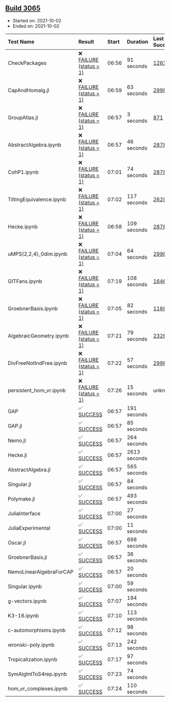 ## [Build 3065](https://oscarci.mathematik.uni-kl.de/job/oscar-stable/3065/)

* Started on: 2021-10-02
* Ended on: 2021-10-02

| Test Name    | Result | Start | Duration | Last Success | First Failure |
|:-------------|:-------|:------|:---------|:-------------|:--------------|
| CheckPackages | ❌ [FAILURE (status = 1)](https://oscarci.mathematik.uni-kl.de/job/oscar-stable/3065/artifact/logs/build-3065/CheckPackages.log) | 06:56 | 91 seconds | [1263](https://oscarci.mathematik.uni-kl.de/job/oscar-stable/1263/) | [1264](https://oscarci.mathematik.uni-kl.de/job/oscar-stable/1264/) |
| CapAndHomalg.jl | ❌ [FAILURE (status = 1)](https://oscarci.mathematik.uni-kl.de/job/oscar-stable/3065/artifact/logs/build-3065/CapAndHomalg.jl.log) | 06:59 | 63 seconds | [2998](https://oscarci.mathematik.uni-kl.de/job/oscar-stable/2998/) | [2999](https://oscarci.mathematik.uni-kl.de/job/oscar-stable/2999/) |
| GroupAtlas.jl | ❌ [FAILURE (status = 1)](https://oscarci.mathematik.uni-kl.de/job/oscar-stable/3065/artifact/logs/build-3065/GroupAtlas.jl.log) | 06:57 | 3 seconds | [871](https://oscarci.mathematik.uni-kl.de/job/oscar-stable/871/) | [872](https://oscarci.mathematik.uni-kl.de/job/oscar-stable/872/) |
| AbstractAlgebra.ipynb | ❌ [FAILURE (status = 1)](https://oscarci.mathematik.uni-kl.de/job/oscar-stable/3065/artifact/logs/build-3065/AbstractAlgebra.ipynb.log) | 06:57 | 46 seconds | [2878](https://oscarci.mathematik.uni-kl.de/job/oscar-stable/2878/) | [2879](https://oscarci.mathematik.uni-kl.de/job/oscar-stable/2879/) |
| CohP1.ipynb | ❌ [FAILURE (status = 1)](https://oscarci.mathematik.uni-kl.de/job/oscar-stable/3065/artifact/logs/build-3065/CohP1.ipynb.log) | 07:01 | 74 seconds | [2878](https://oscarci.mathematik.uni-kl.de/job/oscar-stable/2878/) | [2879](https://oscarci.mathematik.uni-kl.de/job/oscar-stable/2879/) |
| TiltingEquivalence.ipynb | ❌ [FAILURE (status = 1)](https://oscarci.mathematik.uni-kl.de/job/oscar-stable/3065/artifact/logs/build-3065/TiltingEquivalence.ipynb.log) | 07:02 | 117 seconds | [2629](https://oscarci.mathematik.uni-kl.de/job/oscar-stable/2629/) | [2630](https://oscarci.mathematik.uni-kl.de/job/oscar-stable/2630/) |
| Hecke.ipynb | ❌ [FAILURE (status = 1)](https://oscarci.mathematik.uni-kl.de/job/oscar-stable/3065/artifact/logs/build-3065/Hecke.ipynb.log) | 06:58 | 109 seconds | [2878](https://oscarci.mathematik.uni-kl.de/job/oscar-stable/2878/) | [2879](https://oscarci.mathematik.uni-kl.de/job/oscar-stable/2879/) |
| uMPS(2,2,4)_0dim.ipynb | ❌ [FAILURE (status = 1)](https://oscarci.mathematik.uni-kl.de/job/oscar-stable/3065/artifact/logs/build-3065/uMPS-2-2-4-_0dim.ipynb.log) | 07:04 | 64 seconds | [2998](https://oscarci.mathematik.uni-kl.de/job/oscar-stable/2998/) | [2999](https://oscarci.mathematik.uni-kl.de/job/oscar-stable/2999/) |
| GITFans.ipynb | ❌ [FAILURE (status = 1)](https://oscarci.mathematik.uni-kl.de/job/oscar-stable/3065/artifact/logs/build-3065/GITFans.ipynb.log) | 07:19 | 108 seconds | [1646](https://oscarci.mathematik.uni-kl.de/job/oscar-stable/1646/) | [1647](https://oscarci.mathematik.uni-kl.de/job/oscar-stable/1647/) |
| GroebnerBasis.ipynb | ❌ [FAILURE (status = 1)](https://oscarci.mathematik.uni-kl.de/job/oscar-stable/3065/artifact/logs/build-3065/GroebnerBasis.ipynb.log) | 07:05 | 82 seconds | [1168](https://oscarci.mathematik.uni-kl.de/job/oscar-stable/1168/) | [1169](https://oscarci.mathematik.uni-kl.de/job/oscar-stable/1169/) |
| AlgebraicGeometry.ipynb | ❌ [FAILURE (status = 1)](https://oscarci.mathematik.uni-kl.de/job/oscar-stable/3065/artifact/logs/build-3065/AlgebraicGeometry.ipynb.log) | 07:21 | 79 seconds | [2326](https://oscarci.mathematik.uni-kl.de/job/oscar-stable/2326/) | [2327](https://oscarci.mathematik.uni-kl.de/job/oscar-stable/2327/) |
| DivFreeNotIndFree.ipynb | ❌ [FAILURE (status = 1)](https://oscarci.mathematik.uni-kl.de/job/oscar-stable/3065/artifact/logs/build-3065/DivFreeNotIndFree.ipynb.log) | 07:22 | 57 seconds | [2998](https://oscarci.mathematik.uni-kl.de/job/oscar-stable/2998/) | [2999](https://oscarci.mathematik.uni-kl.de/job/oscar-stable/2999/) |
| persistent_hom_vr.ipynb | ❌ [FAILURE (status = 1)](https://oscarci.mathematik.uni-kl.de/job/oscar-stable/3065/artifact/logs/build-3065/persistent_hom_vr.ipynb.log) | 07:26 | 15 seconds | unknown | unknown |
| GAP | ✅ [SUCCESS](https://oscarci.mathematik.uni-kl.de/job/oscar-stable/3065/artifact/logs/build-3065/GAP.log) | 06:57 | 191 seconds |  |  |
| GAP.jl | ✅ [SUCCESS](https://oscarci.mathematik.uni-kl.de/job/oscar-stable/3065/artifact/logs/build-3065/GAP.jl.log) | 06:57 | 85 seconds |  |  |
| Nemo.jl | ✅ [SUCCESS](https://oscarci.mathematik.uni-kl.de/job/oscar-stable/3065/artifact/logs/build-3065/Nemo.jl.log) | 06:57 | 264 seconds |  |  |
| Hecke.jl | ✅ [SUCCESS](https://oscarci.mathematik.uni-kl.de/job/oscar-stable/3065/artifact/logs/build-3065/Hecke.jl.log) | 06:57 | 2613 seconds |  |  |
| AbstractAlgebra.jl | ✅ [SUCCESS](https://oscarci.mathematik.uni-kl.de/job/oscar-stable/3065/artifact/logs/build-3065/AbstractAlgebra.jl.log) | 06:57 | 565 seconds |  |  |
| Singular.jl | ✅ [SUCCESS](https://oscarci.mathematik.uni-kl.de/job/oscar-stable/3065/artifact/logs/build-3065/Singular.jl.log) | 06:57 | 84 seconds |  |  |
| Polymake.jl | ✅ [SUCCESS](https://oscarci.mathematik.uni-kl.de/job/oscar-stable/3065/artifact/logs/build-3065/Polymake.jl.log) | 06:57 | 493 seconds |  |  |
| JuliaInterface | ✅ [SUCCESS](https://oscarci.mathematik.uni-kl.de/job/oscar-stable/3065/artifact/logs/build-3065/JuliaInterface.log) | 07:00 | 27 seconds |  |  |
| JuliaExperimental | ✅ [SUCCESS](https://oscarci.mathematik.uni-kl.de/job/oscar-stable/3065/artifact/logs/build-3065/JuliaExperimental.log) | 07:00 | 11 seconds |  |  |
| Oscar.jl | ✅ [SUCCESS](https://oscarci.mathematik.uni-kl.de/job/oscar-stable/3065/artifact/logs/build-3065/Oscar.jl.log) | 06:57 | 698 seconds |  |  |
| GroebnerBasis.jl | ✅ [SUCCESS](https://oscarci.mathematik.uni-kl.de/job/oscar-stable/3065/artifact/logs/build-3065/GroebnerBasis.jl.log) | 06:57 | 36 seconds |  |  |
| NemoLinearAlgebraForCAP | ✅ [SUCCESS](https://oscarci.mathematik.uni-kl.de/job/oscar-stable/3065/artifact/logs/build-3065/NemoLinearAlgebraForCAP.log) | 06:57 | 20 seconds |  |  |
| Singular.ipynb | ✅ [SUCCESS](https://oscarci.mathematik.uni-kl.de/job/oscar-stable/3065/artifact/logs/build-3065/Singular.ipynb.log) | 07:00 | 59 seconds |  |  |
| g-vectors.ipynb | ✅ [SUCCESS](https://oscarci.mathematik.uni-kl.de/job/oscar-stable/3065/artifact/logs/build-3065/g-vectors.ipynb.log) | 07:07 | 194 seconds |  |  |
| K3-16.ipynb | ✅ [SUCCESS](https://oscarci.mathematik.uni-kl.de/job/oscar-stable/3065/artifact/logs/build-3065/K3-16.ipynb.log) | 07:10 | 113 seconds |  |  |
| c-automorphisms.ipynb | ✅ [SUCCESS](https://oscarci.mathematik.uni-kl.de/job/oscar-stable/3065/artifact/logs/build-3065/c-automorphisms.ipynb.log) | 07:12 | 98 seconds |  |  |
| wronski-poly.ipynb | ✅ [SUCCESS](https://oscarci.mathematik.uni-kl.de/job/oscar-stable/3065/artifact/logs/build-3065/wronski-poly.ipynb.log) | 07:13 | 242 seconds |  |  |
| Tropicalization.ipynb | ✅ [SUCCESS](https://oscarci.mathematik.uni-kl.de/job/oscar-stable/3065/artifact/logs/build-3065/Tropicalization.ipynb.log) | 07:17 | 97 seconds |  |  |
| SymAlgIntToS4rep.ipynb | ✅ [SUCCESS](https://oscarci.mathematik.uni-kl.de/job/oscar-stable/3065/artifact/logs/build-3065/SymAlgIntToS4rep.ipynb.log) | 07:23 | 74 seconds |  |  |
| hom_vr_complexes.ipynb | ✅ [SUCCESS](https://oscarci.mathematik.uni-kl.de/job/oscar-stable/3065/artifact/logs/build-3065/hom_vr_complexes.ipynb.log) | 07:24 | 110 seconds |  |  |
